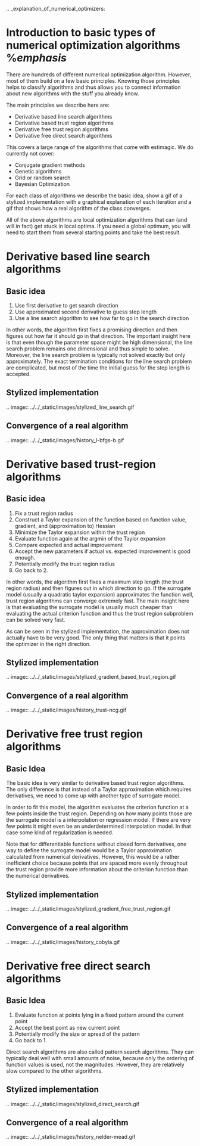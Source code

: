 
.. _explanation_of_numerical_optimizers:

# Introduction to basic types of numerical optimization algorithms %*emphasis*

There are hundreds of different numerical optimization algorithm. However, most of them
build on a few basic principles. Knowing those principles helps to classify algorithms
and thus allows you to connect information about new algorithms with the stuff you
already know.

The main principles we describe here are:

- Derivative based line search algorithms
- Derivative based trust region algorithms
- Derivative free trust region algorithms
- Derivative free direct search algorithms

This covers a large range of the algorithms that come with estimagic. We do currently
not cover:

- Conjugate gradient methods
- Genetic algorithms
- Grid or random search
- Bayesian Optimization

For each class of algorithms we describe the basic idea, show a gif of a stylized
implementation with a graphical explanation of each iteration and a gif that shows how
a real algorithm of the class converges.

All of the above algorithms are local optimization algorithms that can (and will in
fact) get stuck in local optima. If you need a global optimum, you will need to start
them from several starting points and take the best result.


# Derivative based line search algorithms


## Basic idea

1. Use first derivative to get search direction
2. Use approximated second derivative to guess step length
3. Use a line search algorithm to see how far to go in the search direction

In other words, the algorithm first fixes a promising direction and then figures out
how far it should go in that direction. The important insight here is that even though
the parameter space might be high dimensional, the line search problem remains one
dimensional and thus simple to solve. Moreover, the line search problem is typically
not solved exactly but only approximately. The exact termination conditions for the
line search problem are complicated, but most of the time the initial guess for the
step length is accepted.


## Stylized implementation


.. image:: ../../_static/images/stylized_line_search.gif


## Convergence of a real algorithm

.. image:: ../../_static/images/history_l-bfgs-b.gif


# Derivative based trust-region algorithms


## Basic idea

1. Fix a trust region radius
2. Construct a Taylor expansion of the function based on function value,
   gradient, and (approximation to) Hessian
3. Minimize the Taylor expansion within the trust region
4. Evaluate function again at the argmin of the Taylor expansion
5. Compare expected and actual improvement
6. Accept the new parameters if actual vs. expected improvement is good enough.
7. Potentially modify the trust region radius
8.  Go back to 2.


In other words, the algorithm first fixes a maximum step length (the trust region
radius) and then figures out in which direction to go. If the surrogate model (usually
a quadratic taylor expansion) approximates the function well, trust region algorithms
can converge extremely fast. The main insight here is that evaluating the surrogate
model is usually much cheaper than evaluating the actual criterion function and thus the
trust region subproblem can be solved very fast.

As can be seen in the stylized implementation, the approximation does not actually have
to be very good. The only thing that matters is that it points the optimizer in the
right direction.


## Stylized implementation


.. image:: ../../_static/images/stylized_gradient_based_trust_region.gif


## Convergence of a real algorithm

.. image:: ../../_static/images/history_trust-ncg.gif


# Derivative free trust region algorithms

## Basic Idea

The basic idea is very similar to derivative based trust region algorithms. The only
difference is that instead of a Taylor approximation which requires derivatives, we
need to come up with another type of surrogate model.

In order to fit this model, the algorithm evaluates the criterion function at a few
points inside the trust region. Depending on how many points those are the surrogate
model is a interpolation or regression model. If there are very few points it might even
be an underdetermined interpolation model. In that case some kind of regularization is
needed.

Note that for differentiable functions without closed form derivatives, one way to
define the surrogate model would be a Taylor approximation calculated from numerical
derivatives. However, this would be a rather inefficient choice because points that are
spaced more evenly throughout the trust region provide more information about the
criterion function than the numerical derivatives.


## Stylized implementation


.. image:: ../../_static/images/stylized_gradient_free_trust_region.gif


## Convergence of a real algorithm

.. image:: ../../_static/images/history_cobyla.gif


# Derivative free direct search algorithms

## Basic Idea

1. Evaluate function at points lying in a fixed pattern around the current point
2. Accept the best point as new current point
3. Potentially modify the size or spread of the pattern
4. Go back to 1.

Direct search algorithms are also called pattern search algorithms. They can typically
deal well with small amounts of noise, because only the ordering of function values
is used, not the magnitudes. However, they are relatively slow compared to the other
algorithms.


## Stylized implementation


.. image:: ../../_static/images/stylized_direct_search.gif


## Convergence of a real algorithm

.. image:: ../../_static/images/history_nelder-mead.gif
